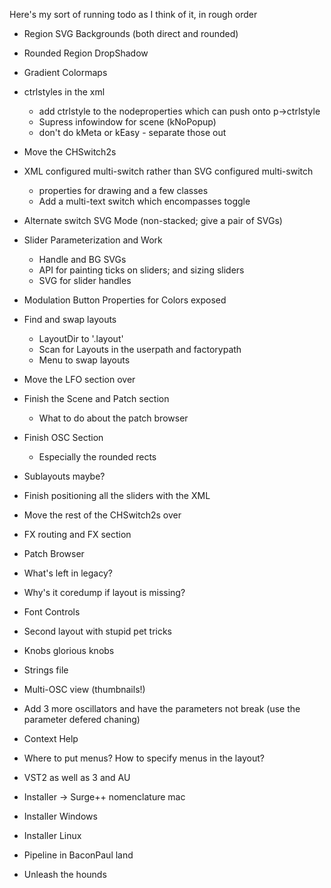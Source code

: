 Here's my sort of running todo as I think of it, in rough order

* Region SVG Backgrounds (both direct and rounded)
* Rounded Region DropShadow
* Gradient Colormaps
* ctrlstyles in the xml
  * add ctrlstyle to the nodeproperties which can push onto p->ctrlstyle
  * Supress infowindow for scene (kNoPopup)
  * don't do kMeta or kEasy - separate those out
* Move the CHSwitch2s
* XML configured multi-switch rather than SVG configured multi-switch
  * properties for drawing and a few classes
  * Add a multi-text switch which encompasses toggle
* Alternate switch SVG Mode (non-stacked; give a pair of SVGs)
* Slider Parameterization and Work
  * Handle and BG SVGs
  * API for painting ticks on sliders; and sizing sliders
  * SVG for slider handles
* Modulation Button Properties for Colors exposed
* Find and swap layouts
  * LayoutDir to '.layout'
  * Scan for Layouts in the userpath and factorypath
  * Menu to swap layouts
* Move the LFO section over
* Finish the Scene and Patch section
  * What to do about the patch browser
* Finish OSC Section
  * Especially the rounded rects
* Sublayouts maybe?
* Finish positioning all the sliders with the XML
* Move the rest of the CHSwitch2s over
* FX routing and FX section
* Patch Browser
* What's left in legacy?
* Why's it coredump if layout is missing?
* Font Controls
* Second layout with stupid pet tricks

* Knobs glorious knobs
* Strings file
* Multi-OSC view (thumbnails!)
* Add 3 more oscillators and have the parameters not break (use the parameter defered chaning)

* Context Help
* Where to put menus? How to specify menus in the layout?

* VST2 as well as 3 and AU
* Installer -> Surge++ nomenclature mac
* Installer Windows
* Installer Linux
* Pipeline in BaconPaul land

* Unleash the hounds


